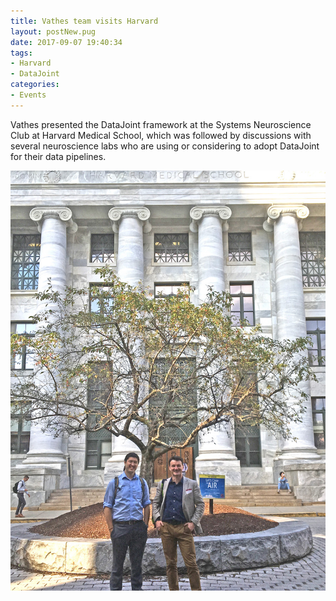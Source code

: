 ```yaml
---
title: Vathes team visits Harvard
layout: postNew.pug
date: 2017-09-07 19:40:34
tags:
- Harvard
- DataJoint
categories: 
- Events
---
```

Vathes presented the DataJoint framework at the Systems Neuroscience Club at Harvard Medical School, which was followed by discussions with several neuroscience labs who are using or considering to adopt DataJoint for their data pipelines.

![](../static/posts/Vathes-team-visits-Harvard/harvardvisit.jpg "Dimitri and Edgar in front of the Harvard Medical School")
